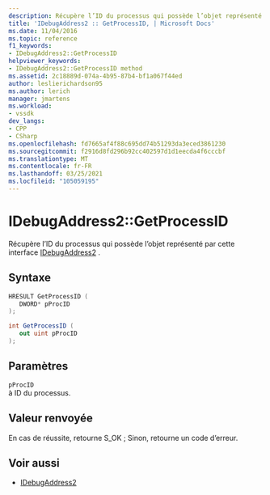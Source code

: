 ```yaml
---
description: Récupère l’ID du processus qui possède l’objet représenté par cette interface IDebugAddress2.
title: 'IDebugAddress2 :: GetProcessID, | Microsoft Docs'
ms.date: 11/04/2016
ms.topic: reference
f1_keywords:
- IDebugAddress2::GetProcessID
helpviewer_keywords:
- IDebugAddress2::GetProcessID method
ms.assetid: 2c18889d-074a-4b95-87b4-bf1a067f44ed
author: leslierichardson95
ms.author: lerich
manager: jmartens
ms.workload:
- vssdk
dev_langs:
- CPP
- CSharp
ms.openlocfilehash: fd7665af4f88c695dd74b51293da3eced3861230
ms.sourcegitcommit: f2916d8fd296b92cc402597d1d1eecda4f6cccbf
ms.translationtype: MT
ms.contentlocale: fr-FR
ms.lasthandoff: 03/25/2021
ms.locfileid: "105059195"
---
```

# <a name="idebugaddress2getprocessid"></a>IDebugAddress2::GetProcessID
Récupère l’ID du processus qui possède l’objet représenté par cette interface [IDebugAddress2](../../../extensibility/debugger/reference/idebugaddress2.md) .

## <a name="syntax"></a>Syntaxe

```cpp
HRESULT GetProcessID (
   DWORD* pProcID
);
```

```csharp
int GetProcessID (
   out uint pProcID
);
```

## <a name="parameters"></a>Paramètres
`pProcID`\
à ID du processus.

## <a name="return-value"></a>Valeur renvoyée
 En cas de réussite, retourne S_OK ; Sinon, retourne un code d’erreur.

## <a name="see-also"></a>Voir aussi
- [IDebugAddress2](../../../extensibility/debugger/reference/idebugaddress2.md)
